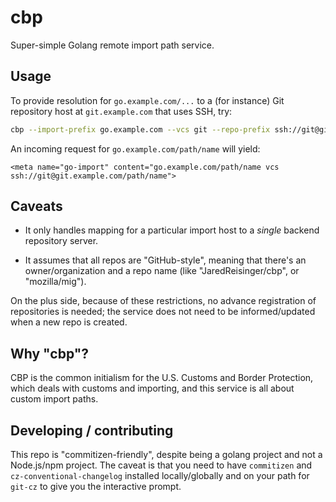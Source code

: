 # cbp

Super-simple Golang remote import path service.

## Usage

To provide resolution for `go.example.com/...` to a (for instance) Git repository host at `git.example.com` that uses SSH, try:

```sh
cbp --import-prefix go.example.com --vcs git --repo-prefix ssh://git@git.example.com
```
An incoming request for `go.example.com/path/name` will yield:

```
<meta name="go-import" content="go.example.com/path/name vcs ssh://git@git.example.com/path/name">
```

## Caveats

* It only handles mapping for a particular import host to a *single* backend repository server.

* It assumes that all repos are "GitHub-style", meaning that there's an owner/organization and a repo name (like "JaredReisinger/cbp", or "mozilla/mig").

On the plus side, because of these restrictions, no advance registration of repositories is needed; the service does not need to be informed/updated when a new repo is created.

## Why "cbp"?

CBP is the common initialism for the U.S. Customs and Border Protection, which deals with customs and importing, and this service is all about custom import paths.

## Developing / contributing

This repo is "commitizen-friendly", despite being a golang project and not a Node.js/npm project.  The caveat is that you need to have `commitizen` and `cz-conventional-changelog` installed locally/globally and on your path for `git-cz` to give you the interactive prompt.